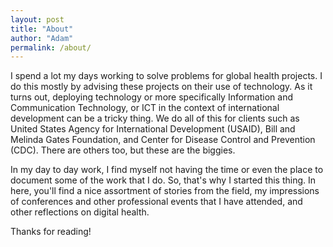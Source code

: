 ```yaml
---
layout: post
title: "About"
author: "Adam"
permalink: /about/
---
```


I spend a lot my days working to solve problems for global health projects. I do this mostly by advising these projects on their use of technology. As it turns out, deploying technology or more specifically Information and Communication Technology, or ICT in the context of international development can be a tricky thing. We do all of this for clients such as United States Agency for International Development (USAID), Bill and Melinda Gates Foundation, and Center for Disease Control and Prevention (CDC). There are others too, but these are the biggies.

In my day to day work, I find myself not having the time or even the place to document some of the work that I do. So, that's why I started this thing. In here, you'll find a nice assortment of stories from the field, my impressions of conferences and other professional events that I have attended, and other reflections on digital health. 


Thanks for reading!
